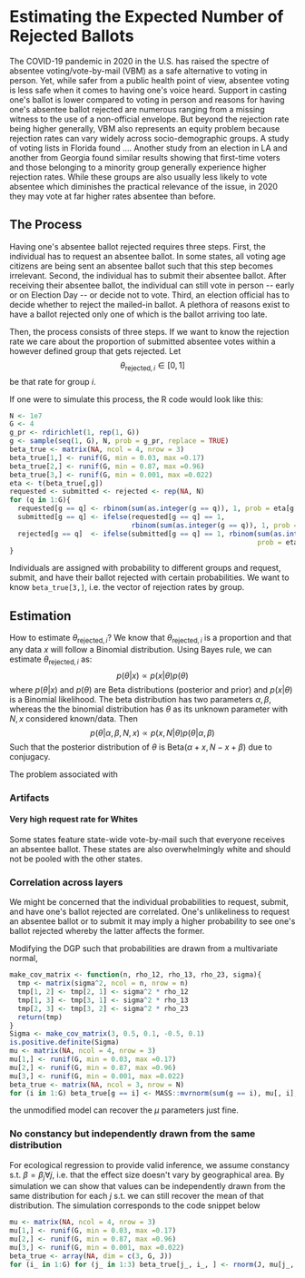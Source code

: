 # Estimating the Expected Number of Rejected Ballots

The COVID-19 pandemic in 2020 in the U.S. has raised the spectre of absentee voting/vote-by-mail (VBM) as a safe alternative to voting in person. Yet, while safer from a public health point of view, absentee voting is less safe when it comes to having one's voice heard. Support in casting one's ballot is lower compared to voting in person and reasons for having one's absentee ballot rejected are numerous ranging from a missing witness to the use of a non-official envelope. But beyond the rejection rate being higher generally, VBM also represents an equity problem because rejection rates can vary widely across socio-demographic groups. A study of voting lists in Florida found .... Another study from an election in LA and another from Georgia found similar results showing that first-time voters and those belonging to a minority group generally experience higher rejection rates. While these groups are also usually less likely to vote absentee which diminishes the practical relevance of the issue, in 2020 they may vote at far higher rates absentee than before.

## The Process

Having one's absentee ballot rejected requires three steps. First, the individual has to request an absentee ballot. In some states, all voting age citizens are being sent an absentee ballot such that this step becomes irrelevant. Second, the individual has to submit their absentee ballot. After receiving their absentee ballot, the individual can still vote in person -- early or on Election Day -- or decide not to vote. Third, an election official has to decide whether to reject the mailed-in ballot. A plethora of reasons exist to have a ballot rejected only one of which is the ballot arriving too late. 

Then, the process consists of three steps. If we want to know the rejection rate we care about the proportion of submitted absentee votes within a however defined group that gets rejected. Let 
$$
\theta_{\text{rejected}, i} \in [0, 1]
$$
be that rate for group $i$.

If one were to simulate this process, the R code would look like this:

```R
N <- 1e7
G <- 4
g_pr <- rdirichlet(1, rep(1, G))
g <- sample(seq(1, G), N, prob = g_pr, replace = TRUE)
beta_true <- matrix(NA, ncol = 4, nrow = 3)
beta_true[1,] <- runif(G, min = 0.03, max =0.17)
beta_true[2,] <- runif(G, min = 0.87, max =0.96)
beta_true[3,] <- runif(G, min = 0.001, max =0.022)
eta <- t(beta_true[,g])
requested <- submitted <- rejected <- rep(NA, N)
for (q in 1:G){
  requested[g == q] <- rbinom(sum(as.integer(g == q)), 1, prob = eta[g == q, 1])
  submitted[g == q] <- ifelse(requested[g == q] == 1, 
                              rbinom(sum(as.integer(g == q)), 1, prob = eta[g == q, 2]), 0)
  rejected[g == q]  <- ifelse(submitted[g == q] == 1, rbinom(sum(as.integer(g == q)), 1, 
                                                             prob = eta[g == q, 3]), 0)
}
```

Individuals are assigned with probability to different groups and request, submit, and have their ballot rejected with certain probabilities. We want to know `beta_true[3,]`, i.e. the vector of rejection rates by group.



## Estimation

How to estimate $\theta_{\text{rejected}, i}$? We know that  $\theta_{\text{rejected}, i}$ is a proportion and that any data $x$ will follow a Binomial distribution. Using Bayes rule, we can estimate $\theta_{\text{rejected}, i}$ as:
$$
p(\theta|x) \propto p(x|\theta)p(\theta)
$$
where $p(\theta|x)$ and $p(\theta)$ are Beta distributions (posterior and prior) and $p(x|\theta)$ is a Binomial likelihood. The beta distribution has two parameters $\alpha, \beta$, whereas the the binomial distribution has $\theta$ as its unknown parameter with $N, x$ considered known/data. Then
$$
p(\theta | \alpha, \beta, N, x) \propto p(x, N | \theta)p(\theta | \alpha, \beta)
$$
Such that the posterior distribution of $\theta$ is $\text{Beta}(\alpha + x, N - x + \beta)$ due to conjugacy.

The problem associated with 



### Artifacts

#### Very high request rate for Whites

Some states feature state-wide vote-by-mail such that everyone receives an absentee ballot. These states are also overwhelmingly white and should not be pooled with the other states.

### Correlation across layers

We might be concerned that the individual probabilities to request, submit, and have one's ballot rejected are correlated. One's unlikeliness to request an absentee ballot or to submit it may imply a higher probability to see one's ballot rejected whereby the latter affects the former. 

Modifying the DGP such that probabilities are drawn from a multivariate normal,

```R
make_cov_matrix <- function(n, rho_12, rho_13, rho_23, sigma){
  tmp <- matrix(sigma^2, ncol = n, nrow = n)
  tmp[1, 2] <- tmp[2, 1] <- sigma^2 * rho_12
  tmp[1, 3] <- tmp[3, 1] <- sigma^2 * rho_13
  tmp[2, 3] <- tmp[3, 2] <- sigma^2 * rho_23
  return(tmp)
}
Sigma <- make_cov_matrix(3, 0.5, 0.1, -0.5, 0.1)
is.positive.definite(Sigma)
mu <- matrix(NA, ncol = 4, nrow = 3)
mu[1,] <- runif(G, min = 0.03, max =0.17)
mu[2,] <- runif(G, min = 0.87, max =0.96)
mu[3,] <- runif(G, min = 0.001, max =0.022) 
beta_true <- matrix(NA, ncol = 3, nrow = N)
for (i in 1:G) beta_true[g == i] <- MASS::mvrnorm(sum(g == i), mu[, i], Sigma)
```

the unmodified model can recover the $\mu$ parameters just fine.

### No constancy but independently drawn from the same distribution

For ecological regression to provide valid inference, we assume constancy s.t. $\beta = \beta_{j} \forall j$, i.e. that the effect size doesn't vary by geographical area. By simulation we can show that values can be independently drawn from the same distribution for each $j$ s.t. we can still recover the mean of that distribution. The simulation corresponds to the code snippet below

```R
mu <- matrix(NA, ncol = 4, nrow = 3)
mu[1,] <- runif(G, min = 0.03, max =0.17)
mu[2,] <- runif(G, min = 0.87, max =0.96)
mu[3,] <- runif(G, min = 0.001, max =0.022) 
beta_true <- array(NA, dim = c(3, G, J))
for (i_ in 1:G) for (j_ in 1:3) beta_true[j_, i_, ] <- rnorm(J, mu[j_, i_], sd = 0.02) 
```



